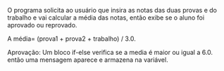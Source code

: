 O programa solicita ao usuário que insira as notas das duas provas e do trabalho e vai calcular a média das notas, então exibe se o aluno foi aprovado ou reprovado.

A média=  (prova1 + prova2 + trabalho) / 3.0.

Aprovação:
Um bloco if-else verifica se a media é maior ou igual a 6.0.
então uma mensagem aparece e armazena na variável.